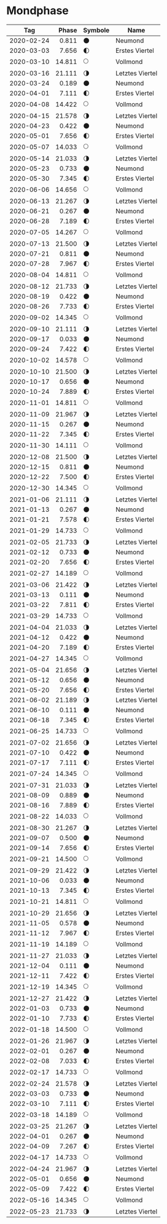 # Mondphase

Tag        | Phase  | Symbole | Name
-----------|-------:|---|---
2020-02-24 |  0.811 | 🌑 | Neumond
2020-03-03 |  7.656 | 🌓 | Erstes Viertel
2020-03-10 | 14.811 | 🌕 | Vollmond
2020-03-16 | 21.111 | 🌗 | Letztes Viertel
2020-03-24 |  0.189 | 🌑 | Neumond
2020-04-01 |  7.111 | 🌓 | Erstes Viertel
2020-04-08 | 14.422 | 🌕 | Vollmond
2020-04-15 | 21.578 | 🌗 | Letztes Viertel
2020-04-23 |  0.422 | 🌑 | Neumond
2020-05-01 |  7.656 | 🌓 | Erstes Viertel
2020-05-07 | 14.033 | 🌕 | Vollmond
2020-05-14 | 21.033 | 🌗 | Letztes Viertel
2020-05-23 |  0.733 | 🌑 | Neumond
2020-05-30 |  7.345 | 🌓 | Erstes Viertel
2020-06-06 | 14.656 | 🌕 | Vollmond
2020-06-13 | 21.267 | 🌗 | Letztes Viertel
2020-06-21 |  0.267 | 🌑 | Neumond
2020-06-28 |  7.189 | 🌓 | Erstes Viertel
2020-07-05 | 14.267 | 🌕 | Vollmond
2020-07-13 | 21.500 | 🌗 | Letztes Viertel
2020-07-21 |  0.811 | 🌑 | Neumond
2020-07-28 |  7.967 | 🌓 | Erstes Viertel
2020-08-04 | 14.811 | 🌕 | Vollmond
2020-08-12 | 21.733 | 🌗 | Letztes Viertel
2020-08-19 |  0.422 | 🌑 | Neumond
2020-08-26 |  7.733 | 🌓 | Erstes Viertel
2020-09-02 | 14.345 | 🌕 | Vollmond
2020-09-10 | 21.111 | 🌗 | Letztes Viertel
2020-09-17 |  0.033 | 🌑 | Neumond
2020-09-24 |  7.422 | 🌓 | Erstes Viertel
2020-10-02 | 14.578 | 🌕 | Vollmond
2020-10-10 | 21.500 | 🌗 | Letztes Viertel
2020-10-17 |  0.656 | 🌑 | Neumond
2020-10-24 |  7.889 | 🌓 | Erstes Viertel
2020-11-01 | 14.811 | 🌕 | Vollmond
2020-11-09 | 21.967 | 🌗 | Letztes Viertel
2020-11-15 |  0.267 | 🌑 | Neumond
2020-11-22 |  7.345 | 🌓 | Erstes Viertel
2020-11-30 | 14.111 | 🌕 | Vollmond
2020-12-08 | 21.500 | 🌗 | Letztes Viertel
2020-12-15 |  0.811 | 🌑 | Neumond
2020-12-22 |  7.500 | 🌓 | Erstes Viertel
2020-12-30 | 14.345 | 🌕 | Vollmond
2021-01-06 | 21.111 | 🌗 | Letztes Viertel
2021-01-13 |  0.267 | 🌑 | Neumond
2021-01-21 |  7.578 | 🌓 | Erstes Viertel
2021-01-29 | 14.733 | 🌕 | Vollmond
2021-02-05 | 21.733 | 🌗 | Letztes Viertel
2021-02-12 |  0.733 | 🌑 | Neumond
2021-02-20 |  7.656 | 🌓 | Erstes Viertel
2021-02-27 | 14.189 | 🌕 | Vollmond
2021-03-06 | 21.422 | 🌗 | Letztes Viertel
2021-03-13 |  0.111 | 🌑 | Neumond
2021-03-22 |  7.811 | 🌓 | Erstes Viertel
2021-03-29 | 14.733 | 🌕 | Vollmond
2021-04-04 | 21.033 | 🌗 | Letztes Viertel
2021-04-12 |  0.422 | 🌑 | Neumond
2021-04-20 |  7.189 | 🌓 | Erstes Viertel
2021-04-27 | 14.345 | 🌕 | Vollmond
2021-05-04 | 21.656 | 🌗 | Letztes Viertel
2021-05-12 |  0.656 | 🌑 | Neumond
2021-05-20 |  7.656 | 🌓 | Erstes Viertel
2021-06-02 | 21.189 | 🌗 | Letztes Viertel
2021-06-10 |  0.111 | 🌑 | Neumond
2021-06-18 |  7.345 | 🌓 | Erstes Viertel
2021-06-25 | 14.733 | 🌕 | Vollmond
2021-07-02 | 21.656 | 🌗 | Letztes Viertel
2021-07-10 |  0.422 | 🌑 | Neumond
2021-07-17 |  7.111 | 🌓 | Erstes Viertel
2021-07-24 | 14.345 | 🌕 | Vollmond
2021-07-31 | 21.033 | 🌗 | Letztes Viertel
2021-08-09 |  0.889 | 🌑 | Neumond
2021-08-16 |  7.889 | 🌓 | Erstes Viertel
2021-08-22 | 14.033 | 🌕 | Vollmond
2021-08-30 | 21.267 | 🌗 | Letztes Viertel
2021-09-07 |  0.500 | 🌑 | Neumond
2021-09-14 |  7.656 | 🌓 | Erstes Viertel
2021-09-21 | 14.500 | 🌕 | Vollmond
2021-09-29 | 21.422 | 🌗 | Letztes Viertel
2021-10-06 |  0.033 | 🌑 | Neumond
2021-10-13 |  7.345 | 🌓 | Erstes Viertel
2021-10-21 | 14.811 | 🌕 | Vollmond
2021-10-29 | 21.656 | 🌗 | Letztes Viertel
2021-11-05 |  0.578 | 🌑 | Neumond
2021-11-12 |  7.967 | 🌓 | Erstes Viertel
2021-11-19 | 14.189 | 🌕 | Vollmond
2021-11-27 | 21.033 | 🌗 | Letztes Viertel
2021-12-04 |  0.111 | 🌑 | Neumond
2021-12-11 |  7.422 | 🌓 | Erstes Viertel
2021-12-19 | 14.345 | 🌕 | Vollmond
2021-12-27 | 21.422 | 🌗 | Letztes Viertel
2022-01-03 |  0.733 | 🌑 | Neumond
2022-01-10 |  7.733 | 🌓 | Erstes Viertel
2022-01-18 | 14.500 | 🌕 | Vollmond
2022-01-26 | 21.967 | 🌗 | Letztes Viertel
2022-02-01 |  0.267 | 🌑 | Neumond
2022-02-08 |  7.033 | 🌓 | Erstes Viertel
2022-02-17 | 14.733 | 🌕 | Vollmond
2022-02-24 | 21.578 | 🌗 | Letztes Viertel
2022-03-03 |  0.733 | 🌑 | Neumond
2022-03-10 |  7.111 | 🌓 | Erstes Viertel
2022-03-18 | 14.189 | 🌕 | Vollmond
2022-03-25 | 21.267 | 🌗 | Letztes Viertel
2022-04-01 |  0.267 | 🌑 | Neumond
2022-04-09 |  7.267 | 🌓 | Erstes Viertel
2022-04-17 | 14.733 | 🌕 | Vollmond
2022-04-24 | 21.967 | 🌗 | Letztes Viertel
2022-05-01 |  0.656 | 🌑 | Neumond
2022-05-09 |  7.422 | 🌓 | Erstes Viertel
2022-05-16 | 14.345 | 🌕 | Vollmond
2022-05-23 | 21.733 | 🌗 | Letztes Viertel
